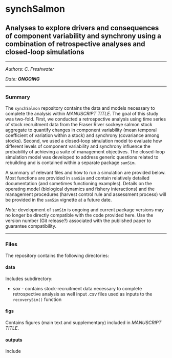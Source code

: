 # synchSalmon
## Analyses to explore drivers and consequences of component variability and synchrony using a combination of retrospective analyses and closed-loop simulations

-----

*Authors: C. Freshwater*

*Date: **ONGOING***

-----

### Summary
The `synchSalmon` repository contains the data and models necessary to complete the analysis within *MANUSCRIPT TITLE*. The goal of this study was two-fold. First, we conducted a retrospective analysis using time series of stock recruitment data from the Fraser River sockeye salmon stock aggregate to quantify changes in component variability (mean temporal coefficient of variation within a stock) and synchrony (covariance among stocks). Second, we used a closed-loop simulation model to evaluate how different levels of component variability and synchrony influence the probability of achieving a suite of management objectives. The closed-loop simulation model was developed to address generic questions related to rebuilding and is contained within a separate package `samSim`. 

A summary of relevant files and how to run a simulation are provided below. Most functions are provided in `samSim` and contain relatively detailed documentation (and sometimes functioning examples). Details on the operating model (biological dynamics and fishery interactions) and the management procedures (harvest control rule and assessment process) will be provided in the `samSim` vignette at a future date.

*Note:* development of `samSim` is ongoing and current package versions may no longer be directly compatible with the code provided here. Use the version number (Git release?) associated with the published paper to guarantee compatibility. 

-----

### Files
The repository contains the following directories:

#### data
Includes subdirectory:
- *sox* - contains stock-recruitment data necessary to complete retrospective analysis as well input .csv files used as inputs to the `recoverySim()` function

#### figs
Contains figures (main text and supplementary) included in *MANUSCRIPT TITLE*.

#### outputs
Include